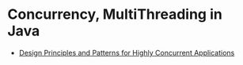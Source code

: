 # Concurrency, MultiThreading in Java
- [Design Principles and Patterns for Highly Concurrent Applications](https://www.baeldung.com/concurrency-principles-patterns)